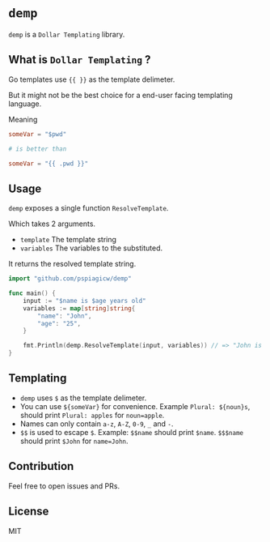 # `demp`

`demp` is a `Dollar Templating` library.

## What is `Dollar Templating` ?

Go templates use `{{ }}` as the template delimeter.

But it might not be the best choice for a end-user facing templating language.

Meaning

```toml
someVar = "$pwd"

# is better than

someVar = "{{ .pwd }}"
```

## Usage

`demp` exposes a single function `ResolveTemplate`. 

Which takes 2 arguments.
- `template`
    The template string
- `variables`
    The variables to the substituted.

It returns the resolved template string.

```go
import "github.com/pspiagicw/demp"

func main() {
    input := "$name is $age years old"
    variables := map[string]string{
        "name": "John",
        "age": "25",
    }

    fmt.Println(demp.ResolveTemplate(input, variables)) // => "John is 25 years old"
}
```

## Templating

- `demp` uses `$` as the template delimeter.
- You can use `${someVar}` for convenience.
    Example `Plural: ${noun}s`, should print `Plural: apples` for `noun=apple`.
- Names can only contain `a-z`, `A-Z`, `0-9`, `_` and `-`.
- `$$` is used to escape `$`.
    Example: `$$name` should print `$name`. `$$$name` should print `$John` for `name=John`.

## Contribution

Feel free to open issues and PRs.

## License

MIT
